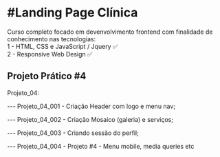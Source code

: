 # #Landing Page Clínica

Curso completo focado em devenvolvimento frontend com finalidade de conhecimento nas tecnologias:  
1 - HTML, CSS e JavaScript / Jquery  ✅️  
2 - Responsive Web Design   ✅️  


## Projeto Prático #4

Projeto_04:

--- Projeto_04_001 - Criação Header com logo e menu nav;

--- Projeto_04_002 - Criação Mosaico (galeria) e serviços;

--- Projeto_04_003 - Criando sessão do perfil;

--- Projeto_04_004 - Projeto #4 - Menu mobile, media queries etc
